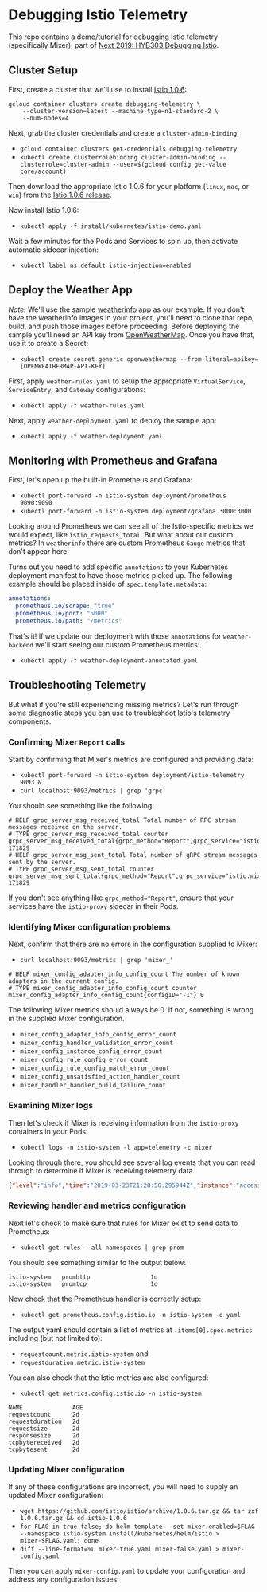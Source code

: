 # Debugging Istio Telemetry

This repo contains a demo/tutorial for debugging Istio telemetry (specifically Mixer), part of [Next 2019: HYB303 Debugging Istio](). 

## Cluster Setup

First, create a cluster that we'll use to install [Istio 1.0.6](https://github.com/istio/istio/releases/tag/1.0.6):
```
gcloud container clusters create debugging-telemetry \
    --cluster-version=latest --machine-type=n1-standard-2 \
    --num-nodes=4
```

Next, grab the cluster credentials and create a `cluster-admin-binding`:
- `gcloud container clusters get-credentials debugging-telemetry`
- `kubectl create clusterrolebinding cluster-admin-binding --clusterrole=cluster-admin --user=$(gcloud config get-value core/account)`

Then download the appropriate Istio 1.0.6 for your platform (`linux`, `mac`, or `win`) from the [Istio 1.0.6 release](https://github.com/istio/istio/releases/tag/1.0.6).

Now install Istio 1.0.6:
- `kubectl apply -f install/kubernetes/istio-demo.yaml`

Wait a few minutes for the Pods and Services to spin up, then activate automatic sidecar injection:
- `kubectl label ns default istio-injection=enabled`

## Deploy the Weather App

*Note:* We'll use the sample [weatherinfo](https://github.com/crcsmnky/weatherinfo) app as our example. If you don't have the weatherinfo images in your project, you'll need to clone that repo, build, and push those images before proceeding. Before deploying the sample you'll need an API key from [OpenWeatherMap](http://openweathermap.org/api). Once you have that, use it to create a Secret:
- `kubectl create secret generic openweathermap --from-literal=apikey=[OPENWEATHERMAP-API-KEY]`

First, apply `weather-rules.yaml` to setup the appropriate `VirtualService`, `ServiceEntry`, and `Gateway` configurations:
- `kubectl apply -f weather-rules.yaml`

Next, apply `weather-deployment.yaml` to deploy the sample app:
- `kubectl apply -f weather-deployment.yaml`

## Monitoring with Prometheus and Grafana

First, let's open up the built-in Prometheus and Grafana:
- `kubectl port-forward -n istio-system deployment/prometheus 9090:9090`
- `kubectl port-forward -n istio-system deployment/grafana 3000:3000`

Looking around Prometheus we can see all of the Istio-specific metrics we would expect, like `istio_requests_total`. But what about our custom metrics? In `weatherinfo` there are custom Prometheus `Gauge` metrics that don't appear here. 

Turns out you need to add specific `annotations` to your Kubernetes deployment manifest to have those metrics picked up. The following example should be placed inside of `spec.template.metadata`:

```yaml
annotations:
  prometheus.io/scrape: "true"
  prometheus.io/port: "5000"
  prometheus.io/path: "/metrics"
```

That's it! If we update our deployment with those `annotations` for `weather-backend` we'll start seeing our custom Prometheus metrics:
- `kubectl apply -f weather-deployment-annotated.yaml`

## Troubleshooting Telemetry

But what if you're still experiencing missing metrics? Let's run through some diagnostic steps you can use to troubleshoot Istio's telemetry components.

### Confirming Mixer `Report` calls

Start by confirming that Mixer's metrics are configured and providing data:
- `kubectl port-forward -n istio-system deployment/istio-telemetry 9093 &`
- `curl localhost:9093/metrics | grep 'grpc'`

You should see something like the following:

```
# HELP grpc_server_msg_received_total Total number of RPC stream messages received on the server.
# TYPE grpc_server_msg_received_total counter
grpc_server_msg_received_total{grpc_method="Report",grpc_service="istio.mixer.v1.Mixer",grpc_type="unary"} 171829
# HELP grpc_server_msg_sent_total Total number of gRPC stream messages sent by the server.
# TYPE grpc_server_msg_sent_total counter
grpc_server_msg_sent_total{grpc_method="Report",grpc_service="istio.mixer.v1.Mixer",grpc_type="unary"} 171829
```

If you don't see anything like `grpc_method="Report"`, ensure that your services have the `istio-proxy` sidecar in their Pods.

### Identifying Mixer configuration problems

Next, confirm that there are no errors in the configuration supplied to Mixer:
- `curl localhost:9093/metrics | grep 'mixer_'`

```
# HELP mixer_config_adapter_info_config_count The number of known adapters in the current config.
# TYPE mixer_config_adapter_info_config_count counter
mixer_config_adapter_info_config_count{configID="-1"} 0
```

The following Mixer metrics should always be 0. If not, something is wrong in the supplied Mixer configuration.
- `mixer_config_adapter_info_config_error_count`
- `mixer_config_handler_validation_error_count`
- `mixer_config_instance_config_error_count`
- `mixer_config_rule_config_error_count`
- `mixer_config_rule_config_match_error_count`
- `mixer_config_unsatisfied_action_handler_count`
- `mixer_handler_handler_build_failure_count`

### Examining Mixer logs

Then let's check if Mixer is receiving information from the `istio-proxy` containers in your Pods:
- `kubectl logs -n istio-system -l app=telemetry -c mixer`

Looking through there, you should see several log events that you can read through to determine if Mixer is receiving telemetry data.

```json
{"level":"info","time":"2019-03-23T21:28:50.295944Z","instance":"accesslog.logentry.istio-system","apiClaims":"","apiKey":"","clientTraceId":"","connection_security_policy":"none","destinationApp":"telemetry","destinationIp":"10.36.3.6","destinationName":"istio-telemetry-78f76f9d6-r9z2m","destinationNamespace":"istio-system","destinationOwner":"kubernetes://apis/apps/v1/namespaces/istio-system/deployments/istio-telemetry","destinationPrincipal":"","destinationServiceHost":"istio-telemetry.istio-system.svc.cluster.local","destinationWorkload":"istio-telemetry","httpAuthority":"mixer","latency":"2.135929ms","method":"POST","protocol":"http","receivedBytes":1506,"referer":"","reporter":"destination","requestId":"4fce5cfb-c6f6-4b21-944e-33cd69f32671","requestSize":1123,"requestedServerName":"","responseCode":200,"responseSize":5,"responseTimestamp":"2019-03-23T21:28:50.297931Z","sentBytes":141,"sourceApp":"loadgenerator","sourceIp":"10.36.0.18","sourceName":"loadgenerator-58d68bddcc-72jt5","sourceNamespace":"default","sourceOwner":"kubernetes://apis/apps/v1/namespaces/default/deployments/loadgenerator","sourcePrincipal":"","sourceWorkload":"loadgenerator","url":"/istio.mixer.v1.Mixer/Report","userAgent":"","xForwardedFor":"10.36.0.18"}
```

### Reviewing handler and metrics configuration

Next let's check to make sure that rules for Mixer exist to send data to Prometheus:
- `kubectl get rules --all-namespaces | grep prom`

You should see something similar to the output below:
```
istio-system   promhttp                 1d
istio-system   promtcp                  1d
```

Now check that the Prometheus handler is correctly setup:
- `kubectl get prometheus.config.istio.io -n istio-system -o yaml`

The output yaml should contain a list of metrics at `.items[0].spec.metrics` including (but not limited to):
- `requestcount.metric.istio-system` and
- `requestduration.metric.istio-system`

You can also check that the Istio metrics are also configured:
- `kubectl get metrics.config.istio.io -n istio-system`

```
NAME              AGE
requestcount      2d
requestduration   2d
requestsize       2d
responsesize      2d
tcpbytereceived   2d
tcpbytesent       2d
```

### Updating Mixer configuration

If any of these configurations are incorrect, you will need to supply an updated Mixer configuration: 
- `wget https://github.com/istio/istio/archive/1.0.6.tar.gz && tar zxf 1.0.6.tar.gz && cd istio-1.0.6` 
- `for FLAG in true false; do helm template --set mixer.enabled=$FLAG --namespace istio-system install/kubernetes/helm/istio > mixer-$FLAG.yaml; done`
- `diff --line-format=%L mixer-true.yaml mixer-false.yaml > mixer-config.yaml`

Then you can apply `mixer-config.yaml` to update your configuration and address any configuration issues.


